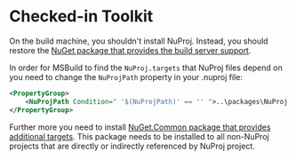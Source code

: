# Checked-in Toolkit

On the build machine, you shouldn't install NuProj. Instead, you should restore
the [NuGet package that provides the build server support](http://www.nuget.org/packages/NuProj).

In order for MSBuild to find the `NuProj.targets` that NuProj files depend on
you need to change the `NuProjPath` property in your .nuproj file:

```xml
<PropertyGroup>
	<NuProjPath Condition=" '$(NuProjPath)' == '' ">..\packages\NuProj.[Version]\</NuProjPath>
</PropertyGroup>
```

Further more you need to install [NuGet.Common package that provides additional targets](http://www.nuget.org/packages/NuProj.Common).
This package needs to be installed to all non-NuProj projects that are directly or indirectly referenced by NuProj project.